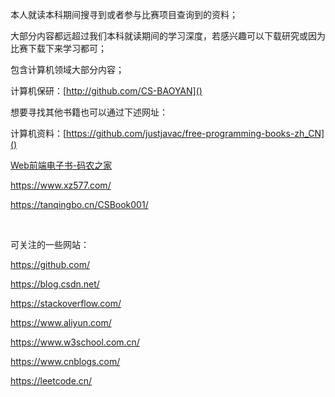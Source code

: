 本人就读本科期间搜寻到或者参与比赛项目查询到的资料；

大部分内容都远超过我们本科就读期间的学习深度，若感兴趣可以下载研究或因为比赛下载下来学习都可；

包含计算机领域大部分内容；

计算机保研：[http://github.com/CS-BAOYAN]()

想要寻找其他书籍也可以通过下述网址：

计算机资料：[https://github.com/justjavac/free-programming-books-zh_CN﻿]()

[Web前端电子书-码农之家](https://www.xz577.com/e/qianduan/)

https://www.xz577.com/

https://tanqingbo.cn/CSBook001/﻿

﻿

可关注的一些网站：

https://github.com/

https://blog.csdn.net/

https://stackoverflow.com/

https://www.aliyun.com/

https://www.w3school.com.cn/

https://www.cnblogs.com/

https://leetcode.cn/

